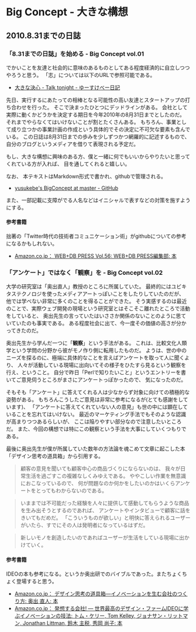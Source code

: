 
# Big Concept - 大きな構想

## 2010.8.31までの日誌

### 「8.31までの日誌」を始める - Big Concept vol.01

でかいことを友達と社会的に意味のあるものとしてある程度経済的に自立しつつやろうと思う。
「志」については以下のURLで参照可能である。

- [大きな決心 - Talk tonight - ゆーすけべー日記](http://yusukebe.com/archives/10/05/03/045410.html "大きな決心 - Talk tonight - ゆーすけべー日記")

先日、実行するにあたっての相棒となる可能性の高い友達とスタートアップの打ち合わせを行った。
そこで決まったひとつにデッドラインがある。
会社として実際に動くかどうかを決定する期日を今年2010年の8月31日までとしたのだ。
それまでやらなくてはいけないことが割とたくさんある。
もちろん、事業として成り立つかの事業計画の作成という具体的でその決定に不可欠な要素も含んでいる。
この日誌は8月31日までの歩みを少しずつかつ網羅的に記述するもので、
自分のブログというメディアを借りて表現される予定だ。

もし、大きな構想に興味のある方、僕と一緒に何でもいいからやりたいと思ってくれている方が入れば、
目を通してくれると嬉しい。

なお、
本テキストはMarkdown形式で書かれ、githubで管理される。

- [yusukebe's BigConcept at master - GitHub](http://github.com/yusukebe/BigConcept "yusukebe's BigConcept at master - GitHub")

また、一部記載に支障がでる人名などはイニシャルで表すなどの対策を施すようにする。

#### 参考書籍

拙著の「Twitter時代の技術者コミュニケーション術」がgithubについての参考になるかもしれない。

- [Amazon.co.jp： WEB+DB PRESS Vol.56: WEB+DB PRESS編集部: 本](http://www.amazon.co.jp/dp/4774142107/kamawada-22 "Amazon.co.jp： WEB+DB PRESS Vol.56: WEB+DB PRESS編集部: 本")


### 「アンケート」ではなく「観察」を - Big Concept vol.02

大学の研究室は「奥出直人」教授のところに所属していた。
最終的にはユビキタステクノロジを使ったメディアアートっぽいことをしたりしていたのだが、
他では学べない非常に多くのことを得ることができた。
そう実感するのは最近のことで、実際ウェブ開発の現場という研究室とはそこそこ離れたところで活動をしていると、
奥出先生の言っていたはいささか関係のないことのように思ていていたのも事実である。
ある程度社会に出て、今一度その価値の高さが分かってきたのだ。

奥出先生から学んだ一つに「**観察**」という手法がある。
これは、比較文化人類学という学問の分野から彼がモノ作り側に転用したものだ。
ようは、世の中のニーズを探るのに、極端に具体的なことを言えばアンケートを取って人に聞くより、
人々が活動している現場に出向いてその様子をひたすら見るという観察を行え、ということ。
自分で昨日「Perlで知りたいこと」というエントリーを書いてご意見伺うところがまさにアンケートっぽかったので、
気になったのだ。

そもそも「アンケート」に答えてくれる人は少なからず対象に向けての積極的な姿勢がある。
もちろんこうしたご意見は非常に参考になるが(とても感謝をしています)、
「アンケートに答えてくれていない人の意見」も世の中には顕在していることを忘れてはいけない。
最近のマーケティング手法でもそのような認識が高まりつつあるらしいが、
ここは陥りやすい部分なので注意したいところだ。
また、今回の構想では特にこの観察という手法を大事にしていくつもりである。

最後に奥出先生が僕が所属していた数年の方法論を魂こめて文章に起こした本「デザイン思考の道具箱」から引用する。

> 顧客の意見を聞いても顧客中心の商品づくりにならないのは、
> 我々が日常生活を過ごすこの複雑なしくみゆえである。
> ややこしい作業を無意識におこなっているので、
> 何が問題なのか何かをしたいのかはいくらアンケートをとってもわからないのである。

> いままでは不可能だった経験を人々に提供して感動してもらうような商品を生み出そうとするのであれば、
> アンケートやインタビューで顧客に話をきいてもだめだ。
> 「こういうものが欲しい」と明快に答えられるユーザーがいたら、すでにその人は発明者になっているはずだ。

> 新しいモノを創造したいのであればユーザーが生活をしている現場に出かけていく。

#### 参考書籍

IDEOの本も参考になる。というか奥出研でのバイブルであった。またちょくちょく登場すると思う。　

- [Amazon.co.jp： デザイン思考の道具箱―イノベーションを生む会社のつくり方: 奥出 直人: 本](http://www.amazon.co.jp/exec/obidos/ASIN/4152087994/kamawada-22/ "Amazon.co.jp： デザイン思考の道具箱―イノベーションを生む会社のつくり方: 奥出 直人: 本")
- [Amazon.co.jp： 発想する会社! ― 世界最高のデザイン・ファームIDEOに学ぶイノベーションの技法: トム・ケリー, Tom Kelley, ジョナサン・リットマン, Jonathan Littman, 鈴木 主税, 秀岡 尚子: 本](http://www.amazon.co.jp/exec/obidos/ASIN/415208426X/kamawada-22/ "Amazon.co.jp： 発想する会社! ― 世界最高のデザイン・ファームIDEOに学ぶイノベーションの技法: トム・ケリー, Tom Kelley, ジョナサン・リットマン, Jonathan Littman, 鈴木 主税, 秀岡 尚子: 本")
